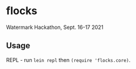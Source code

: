 # flocks

Watermark Hackathon, Sept. 16-17 2021

## Usage

REPL - run `lein repl` then `(require 'flocks.core)`.

